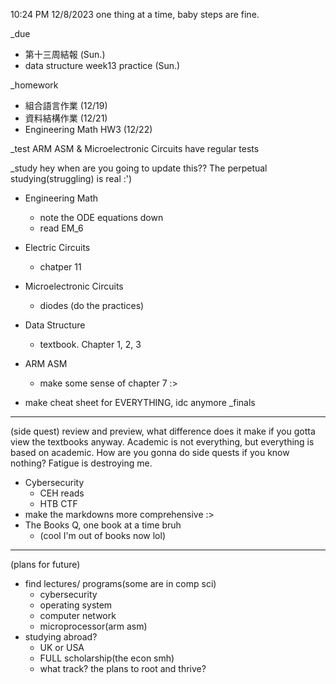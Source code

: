 10:24 PM 12/8/2023
one thing at a time, baby steps are fine.

_due
- 第十三周結報 (Sun.)
- data structure week13 practice (Sun.)

_homework
- 組合語言作業 (12/19)
- 資料結構作業 (12/21)
- Engineering Math HW3 (12/22)

_test
ARM ASM & Microelectronic Circuits have regular tests

_study hey when are you going to update this??
The perpetual studying(struggling) is real :')
- Engineering Math
  - note the ODE equations down
  - read EM_6
- Electric Circuits
  - chatper 11
- Microelectronic Circuits
  - diodes (do the practices)
- Data Structure
  - textbook. Chapter 1, 2, 3
- ARM ASM
  - make some sense of chapter 7 :>

- make cheat sheet for EVERYTHING, idc anymore
_finals
____
(side quest)
review and preview, what difference does it make if you gotta view the textbooks anyway. 
Academic is not everything, but everything is based on academic. How are you gonna do side quests if you know nothing?
Fatigue is destroying me.

- Cybersecurity
  - CEH reads
  - HTB CTF
- make the markdowns more comprehensive :>
- The Books Q, one book at a time bruh
  - (cool I'm out of books now lol)

____
(plans for future)
- find lectures/ programs(some are in comp sci)
  - cybersecurity
  - operating system
  - computer network
  - microprocessor(arm asm)
- studying abroad?
  - UK or USA
  - FULL scholarship(the econ smh)
  - what track? the plans to root and thrive?
